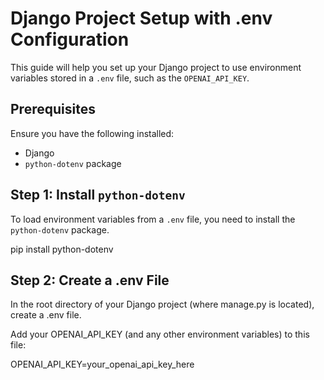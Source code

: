 # Django Project Setup with .env Configuration

This guide will help you set up your Django project to use environment variables stored in a `.env` file, such as the `OPENAI_API_KEY`.

## Prerequisites

Ensure you have the following installed:

- Django
- `python-dotenv` package

## Step 1: Install `python-dotenv`

To load environment variables from a `.env` file, you need to install the `python-dotenv` package.

pip install python-dotenv

## Step 2: Create a .env File
In the root directory of your Django project (where manage.py is located), create a .env file.

Add your OPENAI_API_KEY (and any other environment variables) to this file:

OPENAI_API_KEY=your_openai_api_key_here
